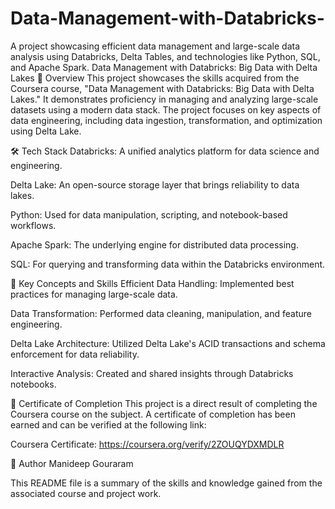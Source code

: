 # Data-Management-with-Databricks-
A project showcasing efficient data management and large-scale data analysis using Databricks, Delta Tables, and technologies like Python, SQL, and Apache Spark.
Data Management with Databricks: Big Data with Delta Lakes
📌 Overview
This project showcases the skills acquired from the Coursera course, "Data Management with Databricks: Big Data with Delta Lakes." It demonstrates proficiency in managing and analyzing large-scale datasets using a modern data stack. The project focuses on key aspects of data engineering, including data ingestion, transformation, and optimization using Delta Lake.

🛠 Tech Stack
Databricks: A unified analytics platform for data science and engineering.

Delta Lake: An open-source storage layer that brings reliability to data lakes.

Python: Used for data manipulation, scripting, and notebook-based workflows.

Apache Spark: The underlying engine for distributed data processing.

SQL: For querying and transforming data within the Databricks environment.

🚀 Key Concepts and Skills
Efficient Data Handling: Implemented best practices for managing large-scale data.

Data Transformation: Performed data cleaning, manipulation, and feature engineering.

Delta Lake Architecture: Utilized Delta Lake's ACID transactions and schema enforcement for data reliability.

Interactive Analysis: Created and shared insights through Databricks notebooks.

📄 Certificate of Completion
This project is a direct result of completing the Coursera course on the subject. A certificate of completion has been earned and can be verified at the following link:

Coursera Certificate: https://coursera.org/verify/2ZOUQYDXMDLR

👤 Author
Manideep Gouraram

This README file is a summary of the skills and knowledge gained from the associated course and project work.
